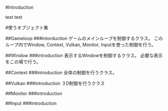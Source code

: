#Introduction

test
test

#使うオブジェクト集

##Gameloop
###intorduction
ゲームのメインループを制御するクラス。
このループ内でWindow, Context, Vulkan, Monitor, Inputを使った制御を行う。

##Window
###introduction
表示するWindowを制御するクラス。
必要な表示をこの場で行う。

##Context
###introduction
全体の制御を行うクラス。

##Vulkan
###introduction
３D制御を行うクラス

##Monitor
###introduction

##Input
###introduction
